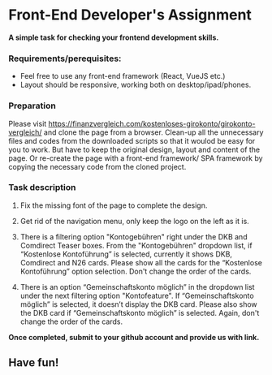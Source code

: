 # Front-End Developer's Assignment
**A simple task for checking your frontend development skills.**


### Requirements/perequisites:
* Feel free to use any front-end framework (React, VueJS etc.)
* Layout should be responsive, working both on desktop/ipad/phones.


### Preparation
Please visit https://finanzvergleich.com/kostenloses-girokonto/girokonto-vergleich/ and clone the page from a browser. Clean-up all the unnecessary files and codes from the downloaded scripts so that it woulod be easy for you to work. But have to keep the original design, layout and content of the page. Or re-create the page with a front-end framework/ SPA framework by copying the necessary code from the cloned project.


### Task description
1. Fix the missing font of the page to complete the design.

2. Get rid of the navigation menu, only keep the logo on the left as it is.

3. There is a filtering option "Kontogebühren" right under the DKB and Comdirect Teaser boxes. From the "Kontogebühren" dropdown list, if “Kostenlose Kontoführung” is selected, currently it shows DKB, Comdirect and N26 cards. Please show all the cards for the “Kostenlose Kontoführung” option selection. Don't change the order of the cards.

4. There is an option “Gemeinschaftskonto möglich” in the dropdown list under the next filtering option "Kontofeature". If “Gemeinschaftskonto möglich” is selected, it doesn’t display the DKB card. Please also show the DKB card if “Gemeinschaftskonto möglich” is selected. Again, don't change the order of the cards.


**Once completed, submit to your github account and provide us with link.**

## Have fun!
